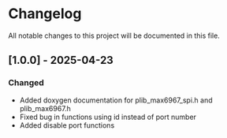 # Changelog

All notable changes to this project will be documented in this file.

## [1.0.0] - 2025-04-23
### Changed
- Added doxygen documentation for plib_max6967_spi.h and plib_max6967.h
- Fixed bug in functions using id instead of port number
- Added disable port functions